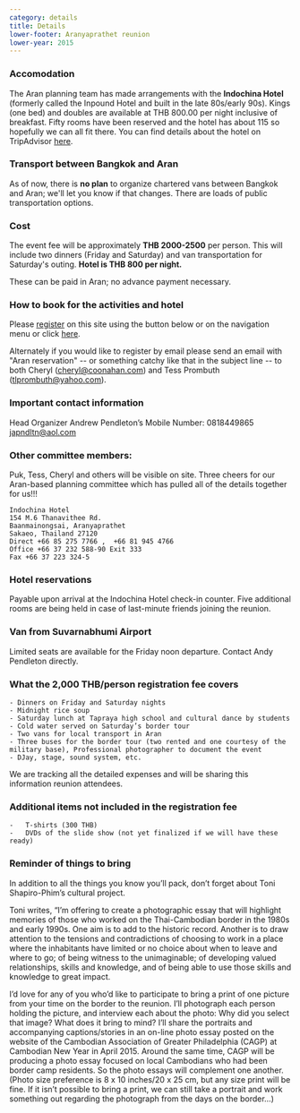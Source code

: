 ```yaml
---
category: details
title: Details
lower-footer: Aranyaprathet reunion
lower-year: 2015
---
```


### Accomodation
The Aran planning team has made arrangements with the **Indochina Hotel** (formerly called the Inpound Hotel and built in the late 80s/early 90s).  Kings (one bed) and doubles are available at THB 800.00 per night inclusive of breakfast.  Fifty rooms have been reserved and the hotel has about 115 so hopefully we can all fit there.  You can find details about the hotel on TripAdvisor [here](http://www.tripadvisor.com/Hotel_Review-g729369-d2176037-Reviews-Hotel_Indochina-Aranyaprathet_Sa_Kaeo_Province.html). 

### Transport between Bangkok and Aran
As of now, there is __no plan__ to organize chartered vans between Bangkok and Aran; we'll let you know if that changes.  There are loads of public transportation options.

### Cost
The event fee will be approximately __THB 2000-2500__ per person.  This will include two dinners (Friday and Saturday) and van transportation for Saturday's outing.  __Hotel is THB 800 per night.__  

These can be paid in Aran; no advance payment necessary.

###  How to book for the activities and hotel
Please <a href="#register" class="call-modal">register</a> on this site using the button below or on the navigation menu or click <a href="#register" class="call-modal">here</a>. 

Alternately if you would like to register by email please send an email with "Aran reservation" -- or something catchy like that in the subject line -- to both Cheryl (cheryl@coonahan.com) and Tess Prombuth (tlprombuth@yahoo.com).  


### Important contact information
Head Organizer Andrew Pendleton’s Mobile Number:  0818449865 
japndltn@aol.com

### Other committee members: 
 Puk, Tess, Cheryl and others will be visible on site.  Three cheers for our Aran-based planning committee which has pulled all of the details together for us!!!

    Indochina Hotel 
    154 M.6 Thanavithee Rd.
    Baanmainongsai, Aranyaprathet
    Sakaeo, Thailand 27120
    Direct +66 85 275 7766 ,  +66 81 945 4766
    Office +66 37 232 588-90 Exit 333
    Fax +66 37 223 324-5

### Hotel reservations
Payable upon arrival at the Indochina Hotel check-in counter.  Five additional rooms are being held in case of last-minute friends joining the reunion.

### Van from Suvarnabhumi Airport
Limited seats are available for the Friday noon departure.  Contact Andy Pendleton directly.

### What the 2,000 THB/person registration fee covers
    - Dinners on Friday and Saturday nights
    - Midnight rice soup
    - Saturday lunch at Tapraya high school and cultural dance by students
    - Cold water served on Saturday’s border tour
    - Two vans for local transport in Aran
    - Three buses for the border tour (two rented and one courtesy of the military base), Professional photographer to document the event
    - DJay, stage, sound system, etc.  

We are tracking all the detailed expenses and will be sharing this information reunion attendees.
  
### Additional items not included in the registration fee 
    -   T-shirts (300 THB) 
    -   DVDs of the slide show (not yet finalized if we will have these ready)

### Reminder of things to bring

In addition to all the things you know you’ll pack, don’t forget about Toni Shapiro-Phim’s cultural project.  

Toni writes, “I’m offering to create a photographic essay that will highlight memories of those who worked on the Thai-Cambodian border in the 1980s and early 1990s. One aim is to add to the historic record. Another is to draw attention to the tensions and contradictions of choosing to work in a place where the inhabitants have limited or no choice about when to leave and where to go; of being witness to the unimaginable; of developing valued relationships, skills and knowledge, and of being able to use those skills and knowledge to great impact. 

I’d love for any of you who’d like to participate to bring a print of one picture from your time on the border to the reunion. I’ll photograph each person holding the picture, and interview each about the photo: Why did you select that image? What does it bring to mind? I’ll share the portraits and accompanying captions/stories in an on-line photo essay posted on the website of the Cambodian Association of Greater Philadelphia (CAGP) at Cambodian New Year in April 2015. Around the same time, CAGP will be producing a photo essay focused on local Cambodians who had been border camp residents. So the photo essays will complement one another. (Photo size preference is 8 x 10 inches/20 x 25 cm, but any size print will be fine. If it isn’t possible to bring a print, we can still take a portrait and work something out regarding the photograph from the days on the border…)
